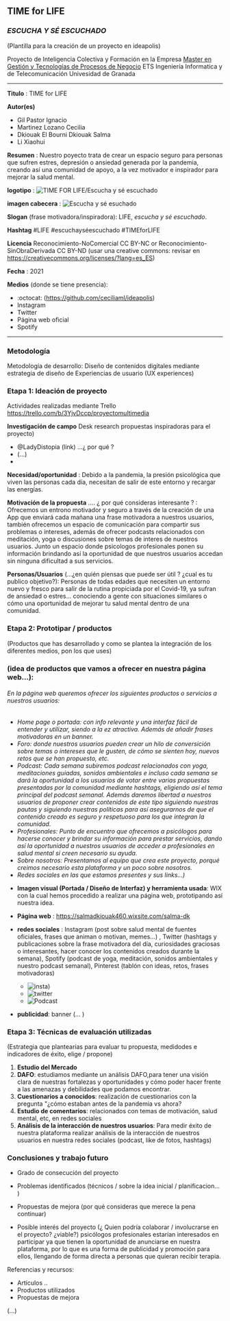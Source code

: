 ## TIME for LIFE 
### *ESCUCHA Y SÉ ESCUCHADO* ##

(Plantilla para la creación de un proyecto en ideapolis)

Proyecto de Inteligencia Colectiva y Formación en la Empresa 
[Master en Gestión y Tecnologías de Procesos de Negocio](https://masteres.ugr.es/mbagestiontic/)
ETS Ingeniería Informatica y de Telecomunicación Univesidad de Granada  

----

**Titulo** : TIME for LIFE

**Autor(es)** 

* Gil Pastor Ignacio
* Martinez Lozano Cecilia
* Dkiouak El Bourni Dkiouak Salma 
* Li Xiaohui

**Resumen** : Nuestro poyecto trata de crear un espacio seguro para personas que sufren estres, depresión o ansiedad generada por la pandemia, creando así una comunidad de apoyo, a la vez motivador e inspirador para mejorar la salud mental.

**logotipo** : ![TIME FOR LIFE/Escucha y sé escuchado](https://user-images.githubusercontent.com/81180479/112031833-0e59d900-8b3c-11eb-8d7f-da2d5a1df61a.png)

**imagen cabecera** :  ![Escucha y sé  esuchado](https://user-images.githubusercontent.com/81180479/116435844-164c1d80-a84c-11eb-8ea0-bad75f94377e.png)

**Slogan** (frase motivadora/inspiradora): LIFE, *escucha y sé escuchado*.

**Hashtag**  #LIFE #escuchayséescuchado #TIMEforLIFE

**Licencia**    Reconocimiento-NoComercial CC BY-NC or Reconocimiento-SinObraDerivada CC BY-ND
(usar una creative commons: revisar en https://creativecommons.org/licenses/?lang=es_ES) 

**Fecha** : 2021

**Medios** (donde se tiene presencia): 


*  :octocat: (https://github.com/ceciliaml/ideapolis) 
* Instagram
* Twitter
* Página web oficial
* Spotify

--- 

### Metodología

Metodología de desarrollo: Diseño de contenidos digitales mediante estrategia de diseño de Experiencias de usuario (UX experiences) 

### Etapa 1: Ideación de proyecto 

Actividades realizadas mediante Trello https://trello.com/b/3YjvDccp/proyectomultimedia

**Investigación de campo**   Desk research propuestas inspiradoras para el proyecto) 

* @LadyDistopia (link) ...¿ por qué ?
* (...)
* 

**Necesidad/oportunidad** : Debido a la pandemia, la presión psicológica que viven las personas cada día, necesitan de salir de este entorno y recargar las energías.

**Motivación de la propuesta** .... ¿ por qué consideras interesante ? : Ofrecemos un entrono motivador y seguro a través de la creación de una App que enviará cada mañana una frase motivadora a nuestros usuarios, también ofrecemos un espacio de comunicación para compartir sus problemas o intereses, además de ofrecer podcasts relacionados con meditación, yoga o discusiones sobre temas de interes de nuestros usuarios. Junto un espacio donde psicologos profesionales ponen su información brindando así la oportunidad de que nuestros usuarios accedan sin ninguna dificultad a sus servicios.

**Personas/Usuarios**  (...¿en quién piensas que puede ser útil ? ¿cual es tu publico objetivo?): Personas de todas edades que necesiten un entorno nuevo y fresco para salir de la rutina propiciada por el Covid-19, ya sufran de ansiedad o estres... conociendo a gente con situaciones similares o cómo una oportunidad de mejorar tu salud mental dentro de una comunidad.

### Etapa 2: Prototipar / productos 

(Productos que has desarrollado y como se plantea la integración de los diferentes medios, pon los que uses) 

### (idea de productos que vamos a ofrecer en nuestra página web...): 

###### En la página web queremos ofrecer los siguientes productos o servicios a nuestros usuarios: 
  
  - *Home page o portada: con info relevante y una interfaz fácil de entender y utilizar, siendo a la ez atractiva. Además de añadir frases motivadoras en un banner.*
  - *Foro: donde nuestros usuarios pueden crear un hilo de conversición sobre temas o intereses que le gusten, de cómo se sienten hoy, nuevos retos que se han propuesto, etc.*
  - *Podcast: Cada semana subiremos podcast relacionados con yoga, meditaciones guiadas, sonidos ambientales e incluso cada semana se dará la oportunidad a los usuarios de votar entre varias propuestas presentadas por la comunidad mediante hashtags, eligiendo así el tema principal del podcast semanal. Además daremos libertad a nuestros usuarios de proponer crear contenidos de este tipo siguiendo nuestras pautas y siguiendo nuestras políticas para así asegurarnos de que el contenido creado es seguro y respetuoso para los que integran la comunidad.*
  - *Profesionales: Punto de encuentro que ofrecemos a psicólogos para hacerse conocer y brindar su información para prestar servicios, dando así la oportunidad a nuestros usuarios de acceder a profesionales en salud mental si creen necesario su ayuda.*
  - *Sobre nosotros: Presentamos al equipo que crea este proyecto, porqué creimos necesario esta plataforma y un poco sobre nosotros.*
  - *Redes sociales en las que estamos presentes y sus links...)*

* **Imagen visual (Portada / Diseño de Interfaz) y herramienta usada**: WIX con la cual hemos procedido a realizar una página web, prototipando así nuestra idea.

* **Página web** : https://salmadkiouak460.wixsite.com/salma-dk

* **redes sociales** : Instagram (post sobre salud mental de fuentes oficiales, frases que animan o motivan, memes...) , Twitter (hashtags y publicaciones sobre la frase motivadora del día, curiosidades graciosas o interesantes, hacer conocer los contenidos creados durante la semana), Spotify (podcast de yoga, meditación, sonidos ambientales y nuestro podcast semanal), Pinterest (tablón con ideas, retos, frases motivadoras)

  * ![insta](https://user-images.githubusercontent.com/81180479/114855807-a323bf80-9de6-11eb-9d23-2eb1bdce92ed.jpg))
  * ![twitter](https://user-images.githubusercontent.com/81180479/114855866-b171db80-9de6-11eb-922d-17ed1d1bfa3c.jpg)
  * ![Podcast](https://user-images.githubusercontent.com/81180479/114855884-b6368f80-9de6-11eb-9811-577c333bc5ba.jpg)


* **publicidad**: banner (... ) 


### Etapa 3: Técnicas de evaluación utilizadas

(Estrategia que plantearías para evaluar tu propuesta, medidodes e indicadores de éxito, elige / propone) 

1. **Estudio del Mercado**
2. **DAFO**: estudiamos mediante un análisis DAFO,para tener una visión clara de nuestras fortalezas y oportunidades y cómo poder hacer frente a las amenazas y debilidades que podamos encontrar.
3. **Cuestionarios a conocidos**: realización de cuestionarios con la pregunta "¿cómo estaban antes de la pandemia vs ahora?
4. **Estudio de comentarios**: relacionados con temas de motivación, salud mental, etc, en redes sociales 
5. **Análisis de la interacción de nuestros usuarios**: Para medir éxito de nuestra plataforma realizar análisis de la interacción de nuestros usuarios en nuestra redes sociales (podcast, like de fotos, hashtags)




### Conclusiones y trabajo futuro


* Grado de consecución del proyecto 


* Problemas identificados  (técnicos / sobre la idea inicial / planificacion… ) 


* Propuestas de mejora (por qué consideras que merece la pena continuar)


* Posible interés del proyecto (¿ Quien podría  colaborar / involucrarse en el proyecto? ¿viable?) psicólogos profesionales estarían interesados en participar ya que tienen la oportunidad de anunciarse en nuestra plataforma, por lo que es una forma de publicidad y promoción para ellos, llengando de forma directa a personas que quieran recibir terapia.


Referencias y recursos: 

* Artículos ..  
* Productos utilizados  
* Propuestas de mejora

(...)
